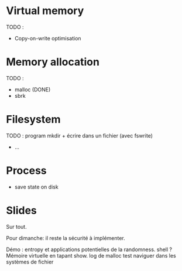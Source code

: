 # Virtual memory

TODO :
- Copy-on-write optimisation

# Memory allocation

TODO :
- malloc (DONE)
- sbrk

# Filesystem

TODO : program mkdir + écrire dans un fichier (avec fswrite)
- ...

# Process

- save state on disk

# Slides

Sur tout.

Pour dimanche: il reste la sécurité à implémenter.

Démo : entropy et applications potentielles de la randomness.
shell ?
Mémoire virtuelle en tapant show.
log de malloc test
naviguer dans les systèmes de fichier
